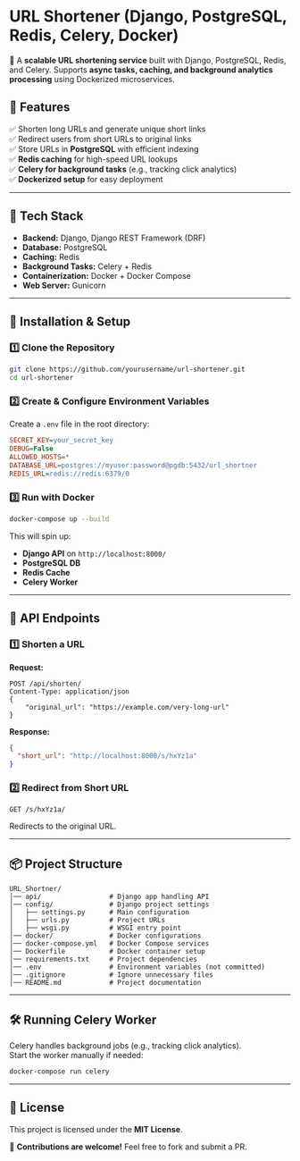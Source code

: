 # URL Shortener (Django, PostgreSQL, Redis, Celery, Docker)

🚀 A **scalable URL shortening service** built with Django, PostgreSQL, Redis, and Celery. Supports **async tasks, caching, and background analytics processing** using Dockerized microservices.

## 🌟 Features

✅ Shorten long URLs and generate unique short links  
✅ Redirect users from short URLs to original links  
✅ Store URLs in **PostgreSQL** with efficient indexing  
✅ **Redis caching** for high-speed URL lookups  
✅ **Celery for background tasks** (e.g., tracking click analytics)  
✅ **Dockerized setup** for easy deployment

---

## 📌 Tech Stack

- **Backend:** Django, Django REST Framework (DRF)
- **Database:** PostgreSQL
- **Caching:** Redis
- **Background Tasks:** Celery + Redis
- **Containerization:** Docker + Docker Compose
- **Web Server:** Gunicorn

---

## 🚀 Installation & Setup

### 1️⃣ Clone the Repository

```bash
git clone https://github.com/yourusername/url-shortener.git
cd url-shortener
```

### 2️⃣ Create & Configure Environment Variables

Create a `.env` file in the root directory:

```ini
SECRET_KEY=your_secret_key
DEBUG=False
ALLOWED_HOSTS=*
DATABASE_URL=postgres://myuser:password@pgdb:5432/url_shortner
REDIS_URL=redis://redis:6379/0
```

### 3️⃣ Run with Docker

```bash
docker-compose up --build
```

This will spin up:

- **Django API** on `http://localhost:8000/`
- **PostgreSQL DB**
- **Redis Cache**
- **Celery Worker**

---

## 📡 API Endpoints

### 1️⃣ Shorten a URL

**Request:**

```http
POST /api/shorten/
Content-Type: application/json
{
    "original_url": "https://example.com/very-long-url"
}
```

**Response:**

```json
{
  "short_url": "http://localhost:8000/s/hxYz1a"
}
```

### 2️⃣ Redirect from Short URL

```http
GET /s/hxYz1a/
```

Redirects to the original URL.

---

## 📦 Project Structure

```
URL_Shortner/
│── api/                 # Django app handling API
│── config/              # Django project settings
│   ├── settings.py      # Main configuration
│   ├── urls.py          # Project URLs
│   ├── wsgi.py          # WSGI entry point
│── docker/              # Docker configurations
│── docker-compose.yml   # Docker Compose services
│── Dockerfile           # Docker container setup
│── requirements.txt     # Project dependencies
│── .env                 # Environment variables (not committed)
│── .gitignore           # Ignore unnecessary files
│── README.md            # Project documentation
```

---

## 🛠 Running Celery Worker

Celery handles background jobs (e.g., tracking click analytics).  
Start the worker manually if needed:

```bash
docker-compose run celery
```

---

## 📜 License

This project is licensed under the **MIT License**.

🚀 **Contributions are welcome!** Feel free to fork and submit a PR.
